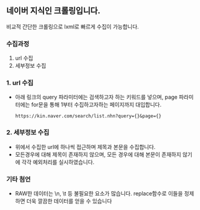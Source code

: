 ## 네이버 지식인 크롤링입니다.

비교적 간단한 크롤링으로 lxml로 빠르게 수집이 가능합니다.

### 수집과정
1. url 수집
2. 세부정보 수집

### 1. url 수집
 - 아래 링크의 query 파라미터에는 검색하고자 하는 키워드를 넣으며, page 파라미터에는 for문을 통해 1부터 수집하고자하는 페이지까지 대입합니다.
 
       https://kin.naver.com/search/list.nhn?query={}&page={}


### 2. 세부정보 수집
  - 위에서 수집한 url에 하나씩 접근하며 제목과 본문을 수집합니다.
  - 모든경우에 대해 제목이 존재하지 않으며, 모든 경우에 대해 본문이 존재하지 않기에 각각 예외처리를 실시하였습니다.



### 기타 첨언
   - RAW한 데이터는 \n, \t 등 불필요한 요소가 많습니다. replace함수로 이들을 정제하면 더욱 깔끔한 데이터를 얻을 수 있습니다

